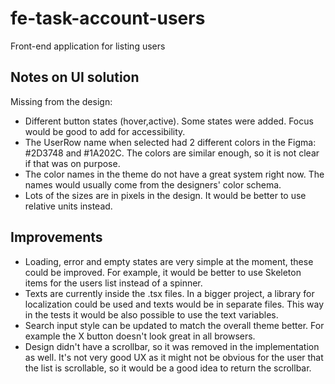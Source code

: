 # fe-task-account-users
Front-end application for listing users

## Notes on UI solution
Missing from the design:
- Different button states (hover,active). Some states were added. Focus would be good to add for accessibility.
- The UserRow name when selected had 2 different colors in the Figma: #2D3748 and #1A202C. The colors are similar enough, so it is not clear if that was on purpose.
- The color names in the theme do not have a great system right now. The names would usually come from the designers' color schema.
- Lots of the sizes are in pixels in the design. It would be better to use relative units instead.

## Improvements
- Loading, error and empty states are very simple at the moment, these could be improved. For example, it would be better to use Skeleton items for the users list instead of a spinner.
- Texts are currently inside the .tsx files. In a bigger project, a library for localization could be used and texts would be in separate files. This way in the tests it would be also possible to use the text variables.
- Search input style can be updated to match the overall theme better. For example the X button doesn't look great in all browsers.
- Design didn't have a scrollbar, so it was removed in the implementation as well. It's not very good UX as it might not be obvious for the user that the list is scrollable, so it would be a good idea to return the scrollbar.